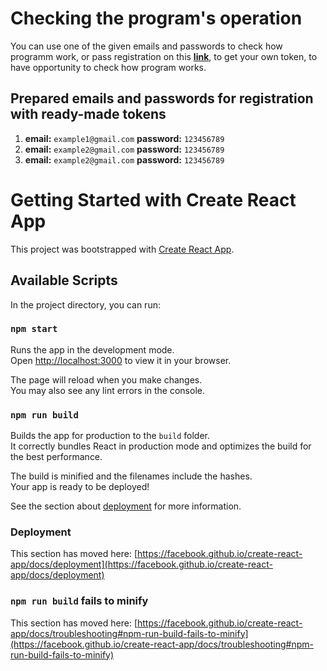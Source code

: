 # Checking the program's operation

You can use one of the given emails and passwords to check how programm work, or pass registration on this [**link**](https://ajax.test-danit.com/front-pages/cards-register.html), to get your own token, to have opportunity to check how program works.

## Prepared emails and passwords for registration with ready-made tokens

1. **email:** `example1@gmail.com` **password:** `123456789`
2. **email:** `example2@gmail.com` **password:** `123456789`
3. **email:** `example2@gmail.com` **password:** `123456789`


# Getting Started with Create React App

This project was bootstrapped with [Create React App](https://github.com/facebook/create-react-app).

## Available Scripts

In the project directory, you can run:

### `npm start`

Runs the app in the development mode.\
Open [http://localhost:3000](http://localhost:3000) to view it in your browser.

The page will reload when you make changes.\
You may also see any lint errors in the console.

### `npm run build`

Builds the app for production to the `build` folder.\
It correctly bundles React in production mode and optimizes the build for the best performance.

The build is minified and the filenames include the hashes.\
Your app is ready to be deployed!

See the section about [deployment](https://facebook.github.io/create-react-app/docs/deployment) for more information.

### Deployment

This section has moved here: [https://facebook.github.io/create-react-app/docs/deployment](https://facebook.github.io/create-react-app/docs/deployment)

### `npm run build` fails to minify

This section has moved here: [https://facebook.github.io/create-react-app/docs/troubleshooting#npm-run-build-fails-to-minify](https://facebook.github.io/create-react-app/docs/troubleshooting#npm-run-build-fails-to-minify)
